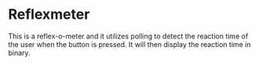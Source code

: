 # Reflexmeter
This is a reflex-o-meter and it utilizes polling to detect the reaction time of the user when the button is pressed. It will then display the reaction time in binary.
